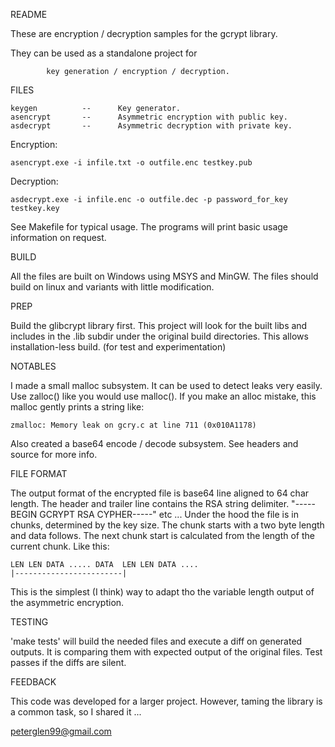 README

  These are encryption / decryption samples for the gcrypt library. 
  
  They can be used as a standalone project for 
  
            key generation / encryption / decryption.

FILES

    keygen          --      Key generator.
    asencrypt       --      Asymmetric encryption with public key.
    asdecrypt       --      Asymmetric decryption with private key.
    
    
 Encryption:
    
    asencrypt.exe -i infile.txt -o outfile.enc testkey.pub  
        
 Decryption: 
            
    asdecrypt.exe -i infile.enc -o outfile.dec -p password_for_key testkey.key
            
 See Makefile for typical usage. The programs will print basic usage 
information on request.

BUILD

 All the files are built on Windows using MSYS and MinGW. The files should
build on linux and variants with little modification.
 
PREP

 Build the glibcrypt library first. This project will look for the built
libs and includes in the .lib subdir under the original build directories.
This allows installation-less build. (for test and experimentation)

NOTABLES

  I made a small malloc subsystem. It can be used to detect leaks very easily.
Use zalloc() like you would use malloc(). If you make an alloc mistake, this 
malloc gently prints a string like:

    zmalloc: Memory leak on gcry.c at line 711 (0x010A1178)    
    
  Also created a base64 encode / decode subsystem. See headers and source 
for more info.

FILE FORMAT

 The output format of the encrypted file is base64 line aligned to 64 char
length. The header and trailer line contains the RSA string delimiter.
"-----BEGIN GCRYPT RSA CYPHER-----" etc ...
Under the hood the file is in chunks, determined by the key size.
The chunk starts with a two byte length and data follows. The next 
chunk start is calculated from the length of the current chunk. Like this:

    LEN LEN DATA ..... DATA  LEN LEN DATA ....
    |------------------------|
    
 This is the simplest (I think) way to adapt tho the variable length output
of the asymmetric encryption.    


TESTING

 'make tests' will build the needed files and execute a diff on generated 
outputs. It is comparing them with expected output of the original files. 
Test passes if the diffs are silent.

FEEDBACK

This code was developed for a larger project. However, taming the library is
a common task, so I shared it ...

peterglen99@gmail.com

            
